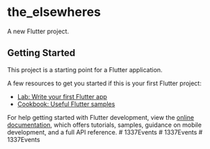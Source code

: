 # the_elsewheres

A new Flutter project.

## Getting Started

This project is a starting point for a Flutter application.

A few resources to get you started if this is your first Flutter project:

- [Lab: Write your first Flutter app](https://docs.flutter.dev/get-started/codelab)
- [Cookbook: Useful Flutter samples](https://docs.flutter.dev/cookbook)

For help getting started with Flutter development, view the
[online documentation](https://docs.flutter.dev/), which offers tutorials,
samples, guidance on mobile development, and a full API reference.
#   1 3 3 7 E v e n t s  
 #   1 3 3 7 E v e n t s  
 #   1 3 3 7 E v e n t s  
 
